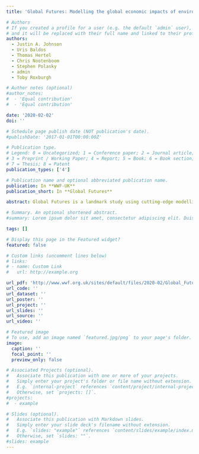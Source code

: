 ```yaml
---
title: 'Global Futures: Modelling the global economic impacts of environmental change to support policy-making'

# Authors
# If you created a profile for a user (e.g. the default `admin` user), write the username (folder name) here
# and it will be replaced with their full name and linked to their profile.
authors:
  - Justin A. Johnson
  - Uris Baldos
  - Thomas Hertel
  - Chris Nootenboom
  - Stephen Polasky
  - admin
  - Toby Roxburgh

# Author notes (optional)
#author_notes:
#  - 'Equal contribution'
#  - 'Equal contribution'

date: '2020-02-02'
doi: ''

# Schedule page publish date (NOT publication's date).
#publishDate: '2017-01-01T00:00:00Z'

# Publication type.
# Legend: 0 = Uncategorized; 1 = Conference paper; 2 = Journal article;
# 3 = Preprint / Working Paper; 4 = Report; 5 = Book; 6 = Book section;
# 7 = Thesis; 8 = Patent
publication_types: ['4']

# Publication name and optional abbreviated publication name.
publication: In **WWF-UK**
publication_short: In **Global Futures**

abstract: Global Futures is a landmark study using cutting-edge modelling to explore the global economic impacts of natural capital depletion. It warns of potential risks to the world’s economic prosperity if we don’t act urgently to halt nature loss. The study uses new economic and environmental modelling to calculate the costs of nature’s decline across 140 countries and all key industry sectors. Taking six crucial ecosystem services that nature provides (including the supply of water for agriculture; supply of timber; marine fisheries; pollination of crops; protection from flooding, storm surges and erosion; and carbon storage to help protect us from climate change), the report analyses the future costs to world economies of failing to act on the destruction of our environment and biodiversity loss. This innovative method of analysis was created through a partnership between WWF, the Global Trade Analysis Project (GTAP) and the Natural Capital Project. Global Futures adds significant new weight to warnings that the continued loss of nature under ‘business as usual’ will have severe economic consequences, and that investing in nature is essential for future global economic prosperity. The work comes at a critical time, marking the start of a landmark year in which a series of global policy decisions will be made that will shape humanity’s development and our relationship with nature for decades to come. We hope that this report, alongside other evidence, will encourage and enable world leaders to take decisive action to restore nature for our future prosperity before it is too late.

# Summary. An optional shortened abstract.
#summary: Lorem ipsum dolor sit amet, consectetur adipiscing elit. Duis posuere tellus ac convallis placerat. Proin tincidunt magna sed ex sollicitudin condimentum.

tags: []

# Display this page in the Featured widget?
featured: false

# Custom links (uncomment lines below)
# links:
# - name: Custom Link
#   url: http://example.org

url_pdf: 'http://www.wwf.org.uk/sites/default/files/2020-02/Global_Futures_Technical_Report.pdf'
url_code: ''
url_dataset: ''
url_poster: ''
url_project: ''
url_slides: ''
url_source: ''
url_video: ''

# Featured image
# To use, add an image named `featured.jpg/png` to your page's folder.
image:
  caption: ''
  focal_point: ''
  preview_only: false

# Associated Projects (optional).
#   Associate this publication with one or more of your projects.
#   Simply enter your project's folder or file name without extension.
#   E.g. `internal-project` references `content/project/internal-project/index.md`.
#   Otherwise, set `projects: []`.
#projects:
#  - example

# Slides (optional).
#   Associate this publication with Markdown slides.
#   Simply enter your slide deck's filename without extension.
#   E.g. `slides: "example"` references `content/slides/example/index.md`.
#   Otherwise, set `slides: ""`.
#slides: example
---
```

